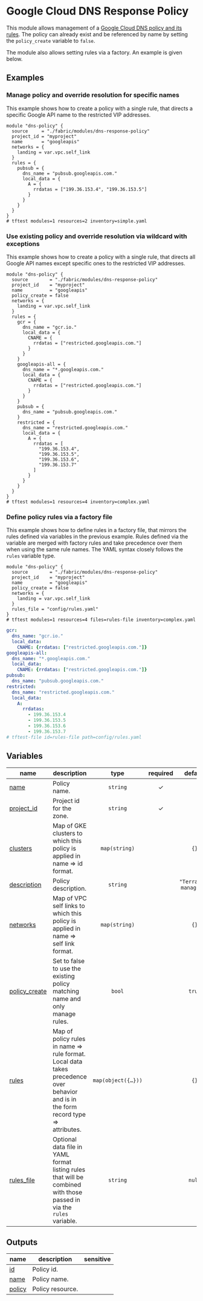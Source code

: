 # Google Cloud DNS Response Policy

This module allows management of a [Google Cloud DNS policy and its rules](https://cloud.google.com/dns/docs/zones/manage-response-policies). The policy can already exist and be referenced by name by setting the `policy_create` variable to `false`.

The module also allows setting rules via a factory. An example is given below.

## Examples

### Manage policy and override resolution for specific names

This example shows how to create a policy with a single rule, that directs a specific Google API name to the restricted VIP addresses.

```hcl
module "dns-policy" {
  source     = "./fabric/modules/dns-response-policy"
  project_id = "myproject"
  name       = "googleapis"
  networks = {
    landing = var.vpc.self_link
  }
  rules = {
    pubsub = {
      dns_name = "pubsub.googleapis.com."
      local_data = {
        A = {
          rrdatas = ["199.36.153.4", "199.36.153.5"]
        }
      }
    }
  }
}
# tftest modules=1 resources=2 inventory=simple.yaml
```

### Use existing policy and override resolution via wildcard with exceptions

This example shows how to create a policy with a single rule, that directs all Google API names except specific ones to the restricted VIP addresses.

```hcl
module "dns-policy" {
  source        = "./fabric/modules/dns-response-policy"
  project_id    = "myproject"
  name          = "googleapis"
  policy_create = false
  networks = {
    landing = var.vpc.self_link
  }
  rules = {
    gcr = {
      dns_name = "gcr.io."
      local_data = {
        CNAME = {
          rrdatas = ["restricted.googleapis.com."]
        }
      }
    }
    googleapis-all = {
      dns_name = "*.googleapis.com."
      local_data = {
        CNAME = {
          rrdatas = ["restricted.googleapis.com."]
        }
      }
    }
    pubsub = {
      dns_name = "pubsub.googleapis.com."
    }
    restricted = {
      dns_name = "restricted.googleapis.com."
      local_data = {
        A = {
          rrdatas = [
            "199.36.153.4",
            "199.36.153.5",
            "199.36.153.6",
            "199.36.153.7"
          ]
        }
      }
    }
  }
}
# tftest modules=1 resources=4 inventory=complex.yaml
```

### Define policy rules via a factory file

This example shows how to define rules in a factory file, that mirrors the rules defined via variables in the previous example. Rules defined via the variable are merged with factory rules and take precedence over them when using the same rule names. The YAML syntax closely follows the `rules` variable type.

```hcl
module "dns-policy" {
  source        = "./fabric/modules/dns-response-policy"
  project_id    = "myproject"
  name          = "googleapis"
  policy_create = false
  networks = {
    landing = var.vpc.self_link
  }
  rules_file = "config/rules.yaml"
}
# tftest modules=1 resources=4 files=rules-file inventory=complex.yaml
```

```yaml
gcr:
  dns_name: "gcr.io."
  local_data:
    CNAME: {rrdatas: ["restricted.googleapis.com."]}
googleapis-all:
  dns_name: "*.googleapis.com."
  local_data:
    CNAME: {rrdatas: ["restricted.googleapis.com."]}
pubsub:
  dns_name: "pubsub.googleapis.com."
restricted:
  dns_name: "restricted.googleapis.com."
  local_data:
    A:
      rrdatas:
        - 199.36.153.4
        - 199.36.153.5
        - 199.36.153.6
        - 199.36.153.7
# tftest-file id=rules-file path=config/rules.yaml
```
<!-- BEGIN TFDOC -->

## Variables

| name | description | type | required | default |
|---|---|:---:|:---:|:---:|
| [name](variables.tf#L30) | Policy name. | <code>string</code> | ✓ |  |
| [project_id](variables.tf#L49) | Project id for the zone. | <code>string</code> | ✓ |  |
| [clusters](variables.tf#L17) | Map of GKE clusters to which this policy is applied in name => id format. | <code>map&#40;string&#41;</code> |  | <code>&#123;&#125;</code> |
| [description](variables.tf#L24) | Policy description. | <code>string</code> |  | <code>&#34;Terraform managed.&#34;</code> |
| [networks](variables.tf#L35) | Map of VPC self links to which this policy is applied in name => self link format. | <code>map&#40;string&#41;</code> |  | <code>&#123;&#125;</code> |
| [policy_create](variables.tf#L42) | Set to false to use the existing policy matching name and only manage rules. | <code>bool</code> |  | <code>true</code> |
| [rules](variables.tf#L54) | Map of policy rules in name => rule format. Local data takes precedence over behavior and is in the form record type => attributes. | <code title="map&#40;object&#40;&#123;&#10;  dns_name &#61; string&#10;  behavior &#61; optional&#40;string, &#34;bypassResponsePolicy&#34;&#41;&#10;  local_data &#61; optional&#40;map&#40;object&#40;&#123;&#10;    ttl     &#61; optional&#40;number&#41;&#10;    rrdatas &#61; optional&#40;list&#40;string&#41;, &#91;&#93;&#41;&#10;  &#125;&#41;&#41;, &#123;&#125;&#41;&#10;&#125;&#41;&#41;">map&#40;object&#40;&#123;&#8230;&#125;&#41;&#41;</code> |  | <code>&#123;&#125;</code> |
| [rules_file](variables.tf#L68) | Optional data file in YAML format listing rules that will be combined with those passed in via the `rules` variable. | <code>string</code> |  | <code>null</code> |

## Outputs

| name | description | sensitive |
|---|---|:---:|
| [id](outputs.tf#L17) | Policy id. |  |
| [name](outputs.tf#L22) | Policy name. |  |
| [policy](outputs.tf#L27) | Policy resource. |  |

<!-- END TFDOC -->

